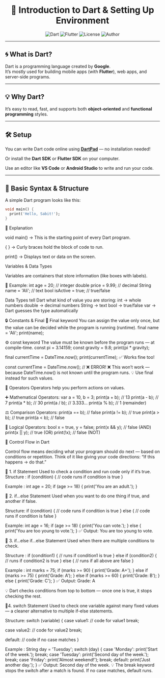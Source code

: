 <div align="center">

# 🚀 **Introduction to Dart & Setting Up Environment**
![Dart](https://img.shields.io/badge/Dart-Language-blue?logo=dart&logoColor=white)
![Flutter](https://img.shields.io/badge/Flutter-Compatible-02569B?logo=flutter)
![License](https://img.shields.io/badge/License-Free-brightgreen)
![Author](https://img.shields.io/badge/Author-Shahrier%20Jaman-orange)

</div>

---

## 🌀 **What is Dart?**

Dart is a programming language created by **Google**.  
It’s mostly used for building mobile apps (with **Flutter**), web apps, and server-side programs.

---

## 💡 **Why Dart?**

It’s easy to read, fast, and supports both **object-oriented** and **functional programming** styles.

---

## 🛠️ **Setup**

You can write Dart code online using [**DartPad**](https://dartpad.dev) — no installation needed!  

Or install the **Dart SDK** or **Flutter SDK** on your computer.  

Use an editor like **VS Code** or **Android Studio** to write and run your code.

---

## 🧾 **Basic Syntax & Structure**

A simple Dart program looks like this:

```dart
void main() {
  print('Hello, Sabit!');
}
```
🧠 Explanation

void main() → This is the starting point of every Dart program.

{ } → Curly braces hold the block of code to run.

print() → Displays text or data on the screen.

Variables & Data Types

Variables are containers that store information (like boxes with labels).

🔹 Example:
int age = 20;         // integer
double price = 9.99;  // decimal
String name = 'Ali';  // text
bool isActive = true; // true/false

Data Types tell Dart what kind of value you are storing:
int → whole numbers
double → decimal numbers
String → text
bool → true/false
var → Dart guesses the type automatically


🔒 Constants & Final
🧭 Final keyword
You can assign the value only once, but the value can be decided while the program is running (runtime).
final name = 'Ali';
print(name);

⚙️ const keyword
The value must be known before the program runs — at compile-time.
const pi = 3.14159;
const gravity = 9.8;
print(pi * gravity);

final currentTime = DateTime.now();
print(currentTime);
✅ Works fine too!

const currentTime = DateTime.now(); // ❌ ERROR!
❌ This won’t work — because DateTime.now() is not known until the program runs.
💡 Use final instead for such values.

🔢 Operators
Operators help you perform actions on values.

➕ Mathematical Operators:
var a = 10, b = 3;
print(a + b); // 13
print(a - b); // 7
print(a * b); // 30
print(a / b); // 3.333...
print(a % b); // 1 (remainder)

⚖️ Comparison Operators:
print(a == b); // false
print(a != b); // true
print(a > b);  // true
print(a < b);  // false

🔗 Logical Operators:
bool x = true, y = false;
print(x && y); // false (AND)
print(x || y); // true  (OR)
print(!x);     // false (NOT)


🧭 Control Flow in Dart

Control flow means deciding what your program should do next — based on conditions or repetition.
Think of it like giving your code directions:
“If this happens → do that.”

🧩 1. if Statement
Used to check a condition and run code only if it’s true.
Structure :
if (condition) {
  // code runs if condition is true
}

Example : 
int age = 20;
if (age >= 18) {
  print('You are an adult.');
}


🔹 2. if...else Statement
Used when you want to do one thing if true, and another if false.

Structure:
if (condition) {
  // code runs if condition is true
} else {
  // code runs if condition is false
}

Example:
int age = 16;
if (age >= 18) {
  print('You can vote.');
} else {
  print('You are too young to vote.');
}
✅ Output:
You are too young to vote.



🔹 3. if...else if...else Statement
Used when there are multiple conditions to check.

Structure : 
if (condition1) {
  // runs if condition1 is true
} else if (condition2) {
  // runs if condition2 is true
} else {
  // runs if all above are false
}

Example :
int marks = 75;
if (marks >= 90) {
  print('Grade: A+');
} else if (marks >= 75) {
  print('Grade: A');
} else if (marks >= 60) {
  print('Grade: B');
} else {
  print('Grade: C');
}
✅ Output: Grade: A

💡 Dart checks conditions from top to bottom — once one is true, it stops checking the rest.



🔹4. switch Statement
Used to check one variable against many fixed values — a cleaner alternative to multiple if-else statements.

Structure:
switch (variable) {
  case value1:
    // code for value1
    break;

  case value2:
    // code for value2
    break;

  default:
    // code if no case matches
}


Example :
String day = 'Tuesday';
switch (day) {
  case 'Monday':
    print('Start of the week.');
    break;
  case 'Tuesday':
    print('Second day of the week.');
    break;
  case 'Friday':
    print('Almost weekend!');
    break;
  default:
    print('Just another day.');
}
✅ Output: Second day of the week.
💡 The break keyword stops the switch after a match is found.
If no case matches, default runs.






























